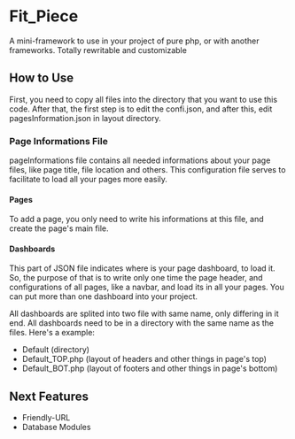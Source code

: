 # Fit_Piece
A mini-framework to use in your project of pure php, or with another frameworks. Totally rewritable and customizable

## How to Use

First, you need to copy all files into the directory that you want to use this code. After that, the first step is to edit the confi.json, and after this, edit pagesInformation.json in layout directory.

### Page Informations File
pageInformations file contains all needed informations about your page files, like page title, file location and others. This configuration file serves to facilitate to load all your pages more easily.

#### Pages
To add a page, you only need to write his informations at this file, and create the page's main file.

#### Dashboards
This part of JSON file indicates where is your page dashboard, to load it. So, the purpose of that is to write only one time the page header, and configurations of all pages, like a navbar, and load its in all your pages. You can put more than one dashboard into your project.

All dashboards are splited into two file with same name, only differing in it end. All dashboards need to be in a directory with the same name as the files. Here's a example:

* Default (directory)
* Default_TOP.php (layout of headers and other things in page's top)
* Default_BOT.php (layout of footers and other things in page's bottom)

## Next Features
* Friendly-URL
* Database Modules